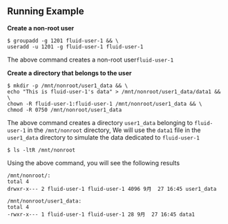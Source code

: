 ## Running Example
   
**Create a non-root user**
```
$ groupadd -g 1201 fluid-user-1 && \
useradd -u 1201 -g fluid-user-1 fluid-user-1
```
The above command creates a non-root user`fluid-user-1`

**Create a directory that belongs to the user**
```
$ mkdir -p /mnt/nonroot/user1_data && \
echo "This is fluid-user-1's data" > /mnt/nonroot/user1_data/data1 && \
chown -R fluid-user-1:fluid-user-1 /mnt/nonroot/user1_data && \
chmod -R 0750 /mnt/nonroot/user1_data
```
The above command creates a directory `user1_data` belonging to `fluid-user-1` in the `/mnt/nonroot` directory, We will use the `data1` file in the `user1_data` directory to simulate the data dedicated to `fluid-user-1`

```
$ ls -ltR /mnt/nonroot
```
Using the above command, you will see the following results
```
/mnt/nonroot/:
total 4
drwxr-x--- 2 fluid-user-1 fluid-user-1 4096 9月  27 16:45 user1_data

/mnt/nonroot/user1_data:
total 4
-rwxr-x--- 1 fluid-user-1 fluid-user-1 28 9月  27 16:45 data1
```